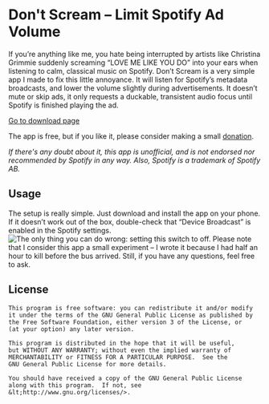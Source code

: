 # Don't Scream – Limit Spotify Ad Volume
If you’re anything like me, you hate being interrupted by artists like Christina Grimmie suddenly screaming “LOVE ME LIKE YOU DO” into your ears when listening to calm, classical music on Spotify. Don’t Scream is a very simple app I made to fix this little annoyance. It will listen for Spotify’s metadata broadcasts, and lower the volume slightly during advertisements. It doesn’t mute or skip ads, it only requests a duckable, transistent audio focus until Spotify is finished playing the ad.

[Go to download page](http://simen.codes/app/spotify-lower-ad-volume/)

The app is free, but if you like it, please consider making a small [donation](http://simen.codes/donate/).

*If there's any doubt about it, this app is unofficial, and is not endorsed nor recommended by Spotify in any way. Also, Spotify is a trademark of Spotify AB.*

## Usage
The setup is really simple. Just download and install the app on your phone. If it doesn’t work out of the box, double-check that “Device Broadcast” is enabled in the Spotify settings.
![The only thing you can do wrong: setting this switch to off.](http://simen.codes/wp-content/uploads/2015/04/spotify_broadcast_setting-300x166.png)
Please note that I consider this app a small experiment – I wrote it because I had half an hour to kill before the bus arrived. Still, if you have any questions, feel free to ask.

## License
    This program is free software: you can redistribute it and/or modify
    it under the terms of the GNU General Public License as published by
    the Free Software Foundation, either version 3 of the License, or
    (at your option) any later version.

    This program is distributed in the hope that it will be useful,
    but WITHOUT ANY WARRANTY; without even the implied warranty of
    MERCHANTABILITY or FITNESS FOR A PARTICULAR PURPOSE.  See the
    GNU General Public License for more details.

    You should have received a copy of the GNU General Public License
    along with this program.  If not, see &lt;http://www.gnu.org/licenses/>.
